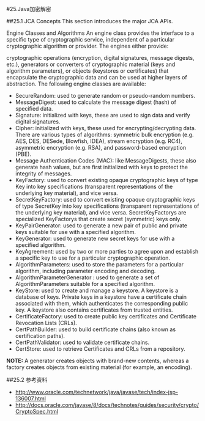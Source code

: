 #25.Java加密解密

##25.1 JCA Concepts
This section introduces the major JCA APIs.

Engine Classes and Algorithms
An engine class provides the interface to a specific type of cryptographic service, independent of a particular cryptographic algorithm or provider. The engines either provide:

cryptographic operations (encryption, digital signatures, message digests, etc.),
generators or converters of cryptographic material (keys and algorithm parameters), or
objects (keystores or certificates) that encapsulate the cryptographic data and can be used at higher layers of abstraction.
The following engine classes are available:

* SecureRandom: used to generate random or pseudo-random numbers.
* MessageDigest: used to calculate the message digest (hash) of specified data.
* Signature: initialized with keys, these are used to sign data and verify digital signatures.
* Cipher: initialized with keys, these used for encrypting/decrypting data. There are various types of algorithms: symmetric bulk encryption (e.g. AES, DES, DESede, Blowfish, IDEA), stream encryption (e.g. RC4), asymmetric encryption (e.g. RSA), and password-based encryption (PBE).
* Message Authentication Codes (MAC): like MessageDigests, these also generate hash values, but are first initialized with keys to protect the integrity of messages.
* KeyFactory: used to convert existing opaque cryptographic keys of type Key into key specifications (transparent representations of the underlying key material), and vice versa.
* SecretKeyFactory: used to convert existing opaque cryptographic keys of type SecretKey into key specifications (transparent representations of the underlying key material), and vice versa. SecretKeyFactorys are specialized KeyFactorys that create secret (symmetric) keys only.
* KeyPairGenerator: used to generate a new pair of public and private keys suitable for use with a specified algorithm.
* KeyGenerator: used to generate new secret keys for use with a specified algorithm.
* KeyAgreement: used by two or more parties to agree upon and establish a specific key to use for a particular cryptographic operation.
* AlgorithmParameters: used to store the parameters for a particular algorithm, including parameter encoding and decoding.
* AlgorithmParameterGenerator : used to generate a set of AlgorithmParameters suitable for a specified algorithm.
* KeyStore: used to create and manage a keystore. A keystore is a database of keys. Private keys in a keystore have a certificate chain associated with them, which authenticates the corresponding public key. A keystore also contains certificates from trusted entities.
* CertificateFactory: used to create public key certificates and Certificate Revocation Lists (CRLs).
* CertPathBuilder: used to build certificate chains (also known as certification paths).
* CertPathValidator: used to validate certificate chains.
* CertStore: used to retrieve Certificates and CRLs from a repository.

**NOTE:** A generator creates objects with brand-new contents, whereas a factory creates objects from existing material (for example, an encoding).

##25.2 参考资料
* http://www.oracle.com/technetwork/java/javase/tech/index-jsp-136007.html
* http://docs.oracle.com/javase/8/docs/technotes/guides/security/crypto/CryptoSpec.html